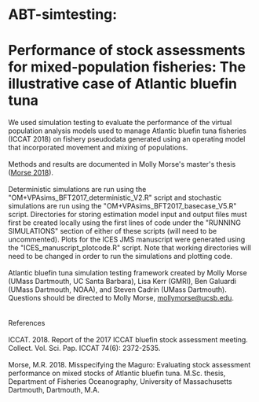 # ABT-simtesting: 
# Performance of stock assessments for mixed-population fisheries: The illustrative case of Atlantic bluefin tuna
We used simulation testing to evaluate the performance of the virtual population analysis models used to manage Atlantic bluefin tuna fisheries (ICCAT 2018) on fishery pseudodata generated using an operating model that incorporated movement and mixing of populations.
<br>
<br>
Methods and results are documented in Molly Morse's master's thesis ([Morse 2018](https://www.researchgate.net/profile/Molly_Morse/publication/327562078_MISSPECIFYING_THE_MAGURO_EVALUATING_STOCK_ASSESSMENT_PERFORMANCE_ON_MIXED_STOCKS_OF_ATLANTIC_BLUEFIN_TUNA/links/5b96ec88a6fdccfd54403c18/MISSPECIFYING-THE-MAGURO-EVALUATING-STOCK-ASSESSMENT-PERFORMANCE-ON-MIXED-STOCKS-OF-ATLANTIC-BLUEFIN-TUNA.pdf)).
<br>
<br>
Deterministic simulations are run using the "OM+VPAsims_BFT2017_deterministic_V2.R" script and stochastic simulations are run using the "OM+VPAsims_BFT2017_basecase_V5.R" script. Directories for storing estimation model input and output files must first be created locally using the first lines of code under the "RUNNING SIMULATIONS" section of either of these scripts (will need to be uncommented). Plots for the ICES JMS manuscript were generated using the "ICES_manuscript_plotcode.R" script. Note that working directories will need to be changed in order to run the simulations and plotting code. 
<br>
<br>
Atlantic bluefin tuna simulation testing framework created by Molly Morse (UMass Dartmouth, UC Santa Barbara), Lisa Kerr (GMRI), Ben Galuardi (UMass Dartmouth, NOAA), and Steven Cadrin (UMass Dartmouth). Questions should be directed to Molly Morse, mollymorse@ucsb.edu.
<br>
<br>
<br>
References
<br>
<br>
ICCAT. 2018. Report of the 2017 ICCAT bluefin stock assessment meeting. Collect. Vol. Sci. Pap. ICCAT 74(6): 2372-2535.
<br>
<br>
Morse, M.R. 2018. Misspecifying the Maguro: Evaluating stock assessment performance on mixed stocks of Atlantic bluefin tuna. M.Sc. thesis, Department of Fisheries Oceanography, University of Massachusetts Dartmouth, Dartmouth, M.A.
